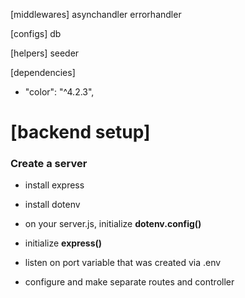 [middlewares]
asynchandler
errorhandler

[configs]
db

[helpers]
seeder

[dependencies]

- "color": "^4.2.3",

# [backend setup]
### Create a server
- install express
- install dotenv

- on your server.js, initialize <b>dotenv.config()</b>
- initialize <b>express()</b>
- listen on port variable that was created via .env
- configure and make separate routes and controller
